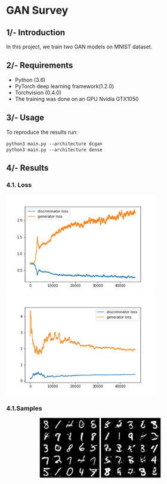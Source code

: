 # GAN Survey

## 1/- Introduction
In this project, we train two GAN models on MNIST dataset.

## 2/- Requirements
* Python (3.6)
* PyTorch deep learning framework(1.2.0)
* Torchvision (0.4.0)
* The training was done on an GPU Nvidia GTX1050 

## 3/- Usage
To reproduce the results run:

  ```
  python3 main.py --architecture dcgan
  python3 main.py --architecture dense
  ```
  
## 4/- Results 
### 4.1. Loss

<p float="center">
  <img src="dcgan_loss.png" width="400" />
  <img src="dense_loss.png" width="400" /> 
</p>


</p>

### 4.1.Samples


<p align="center">
  <img width="160" height="160" src="dcgan_samples.png">
  <img width="160" height="160" src="dense_samples.png">
</p>




